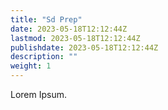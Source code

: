 ```yaml
---
title: "Sd Prep"
date: 2023-05-18T12:12:44Z
lastmod: 2023-05-18T12:12:44Z
publishdate: 2023-05-18T12:12:44Z
description: ""
weight: 1
---
```


Lorem Ipsum.

